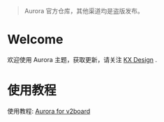 > Aurora 官方仓库，其他渠道均是盗版发布。

# Welcome
欢迎使用 Aurora 主题，获取更新，请关注 [KX Design](https://t.me/kxdesignteam) .

# 使用教程
使用教程:  [Aurora for v2board](https://kun-pehs-organization.gitbook.io/aurora-for-v2board/)
